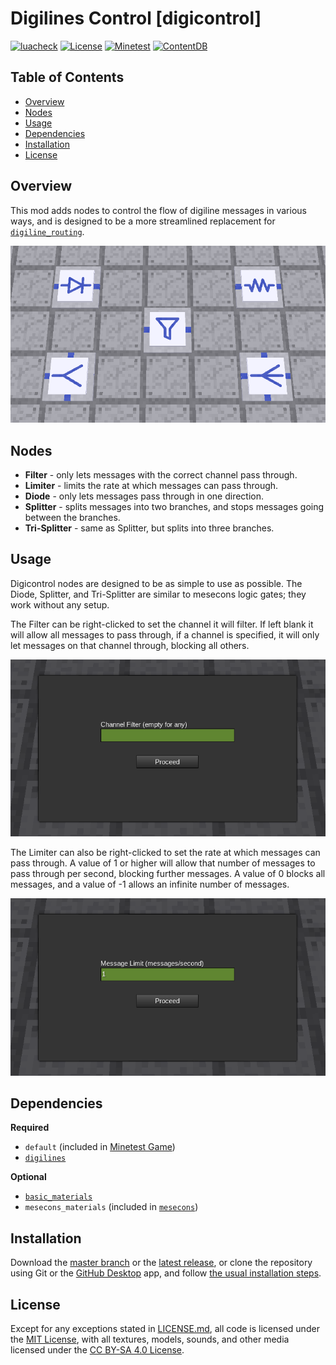 # Digilines Control [digicontrol]

[![luacheck](https://github.com/OgelGames/digicontrol/workflows/luacheck/badge.svg)](https://github.com/OgelGames/digicontrol/actions)
[![License](https://img.shields.io/badge/License-MIT%20and%20CC%20BY--SA%204.0-green.svg)](LICENSE.md)
[![Minetest](https://img.shields.io/badge/Minetest-5.0+-blue.svg)](https://www.minetest.net)
[![ContentDB](https://content.minetest.net/packages/OgelGames/digicontrol/shields/downloads/)](https://content.minetest.net/packages/OgelGames/digicontrol/)

## Table of Contents

- [Overview](#overview)
- [Nodes](#nodes)
- [Usage](#usage)
- [Dependencies](#dependencies)
- [Installation](#installation)
- [License](#license)

## Overview

This mod adds nodes to control the flow of digiline messages in various ways, and is designed to be a more streamlined replacement for [`digiline_routing`](https://github.com/numberZero/digiline_routing).

![Overview Screenshot](images/overview.png?raw=true "Overview Screenshot") 

## Nodes

- **Filter** - only lets messages with the correct channel pass through.
- **Limiter** - limits the rate at which messages can pass through.
- **Diode** - only lets messages pass through in one direction.
- **Splitter** - splits messages into two branches, and stops messages going between the branches.
- **Tri-Splitter** - same as Splitter, but splits into three branches.

## Usage

Digicontrol nodes are designed to be as simple to use as possible. The Diode, Splitter, and Tri-Splitter are similar to mesecons logic gates; they work without any setup.

The Filter can be right-clicked to set the channel it will filter. If left blank it will allow all messages to pass through, if a channel is specified, it will only let messages on that channel through, blocking all others.

![Filter Formspec](images/filter_formspec.png?raw=true "Filter Formspec")

The Limiter can also be right-clicked to set the rate at which messages can pass through. A value of 1 or higher will allow that number of messages to pass through per second, blocking further messages. A value of 0 blocks all messages, and a value of -1 allows an infinite number of messages.

![Limiter Formspec](images/limiter_formspec.png?raw=true "Limiter Formspec")

## Dependencies

**Required**

- `default` (included in [Minetest Game](https://github.com/minetest/minetest_game))
- [`digilines`](https://github.com/minetest-mods/digilines)

**Optional**

- [`basic_materials`](https://gitlab.com/VanessaE/basic_materials)
- `mesecons_materials` (included in [`mesecons`](https://github.com/minetest-mods/mesecons))

## Installation

Download the [master branch](https://github.com/OgelGames/digicontrol/archive/master.zip) or the [latest release](https://github.com/OgelGames/digicontrol/releases), or clone the repository using Git or the [GitHub Desktop](https://desktop.github.com/) app, and follow [the usual installation steps](https://dev.minetest.net/Installing_Mods).

## License

Except for any exceptions stated in [LICENSE.md](LICENSE.md#exceptions), all code is licensed under the [MIT License](LICENSE.md#mit-license), with all textures, models, sounds, and other media licensed under the [CC BY-SA 4.0 License](LICENSE.md#cc-by-sa-40-license). 
